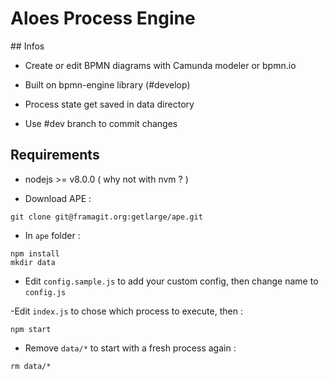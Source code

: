# Aloes Process Engine

## Infos

- Create or edit BPMN diagrams with Camunda modeler or bpmn.io

- Built on bpmn-engine library (#develop)

- Process state get saved in data directory

- Use #dev branch to commit changes


## Requirements

- nodejs >= v8.0.0 ( why not with nvm ? )

- Download APE :
```
git clone git@framagit.org:getlarge/ape.git
```
- In `ape` folder :
```
npm install
mkdir data
```
- Edit `config.sample.js` to add your custom config, then change name to `config.js`

-Edit `index.js` to chose which process to execute, then :
```
npm start
```
- Remove `data/*` to start with a fresh process again :
```
rm data/*
```
 